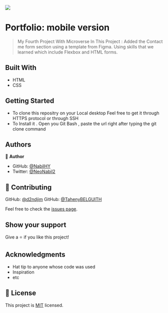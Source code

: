 ![](https://img.shields.io/badge/Microverse-blueviolet)

# Portfolio: mobile version 

> My Fourth Project With Microverse
  In This Project :
  Added the Contact me form section using a template from Figma.
  Using skills that we learned which include Flexbox and HTML forms.
  


## Built With

- HTML
- CSS


## Getting Started

- To clone this repositry on your Local desktop
Feel free to get it through HTTPS protocol or through SSH
- To Install it . Open you Git Bash , paste the url right after typing the git clone command

## Authors

👤 **Author**

- GitHub: [@NabilHY](https://github.com/NabilHY)
- Twitter: [@NeoNabil2](https://twitter.com/NeoNabil2)



## 🤝 Contributing

GitHub: [@d2ndjim](https://github.com/d2ndjim)
GitHub: [@TahenyBELGUITH](https://github.com/https://github.com/TahenyBELGUITH)


Feel free to check the [issues page](../../issues/).

## Show your support

Give a ⭐️ if you like this project!

## Acknowledgments

- Hat tip to anyone whose code was used
- Inspiration
- etc

## 📝 License

This project is [MIT](./MIT.md) licensed.